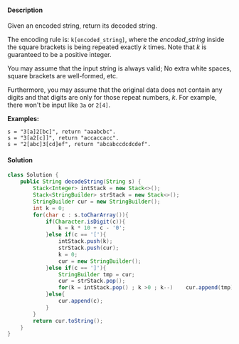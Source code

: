 #### Description

Given an encoded string, return its decoded string.

The encoding rule is: `k[encoded_string]`, where the *encoded_string* inside the square brackets is being repeated exactly *k* times. Note that *k* is guaranteed to be a positive integer.

You may assume that the input string is always valid; No extra white spaces, square brackets are well-formed, etc.

Furthermore, you may assume that the original data does not contain any digits and that digits are only for those repeat numbers, *k*. For example, there won't be input like `3a` or `2[4]`.

**Examples:**

```
s = "3[a]2[bc]", return "aaabcbc".
s = "3[a2[c]]", return "accaccacc".
s = "2[abc]3[cd]ef", return "abcabccdcdcdef".
```

#### Solution

```java
class Solution {
    public String decodeString(String s) {
        Stack<Integer> intStack = new Stack<>();
        Stack<StringBuilder> strStack = new Stack<>();
        StringBuilder cur = new StringBuilder();
        int k = 0;
        for(char c : s.toCharArray()){
            if(Character.isDigit(c)){
                k = k * 10 + c - '0';
            }else if(c == '['){
                intStack.push(k);
                strStack.push(cur);
                k = 0;
                cur = new StringBuilder();
            }else if(c == ']'){
                StringBuilder tmp = cur;
                cur = strStack.pop();
                for(k = intStack.pop() ; k >0 ; k--)    cur.append(tmp);
            }else{
                cur.append(c);
            }
        }
        return cur.toString();
    }
}
```

